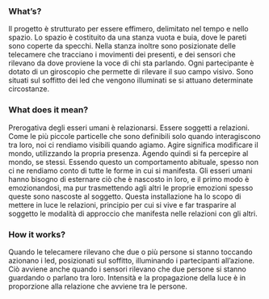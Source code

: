 ### What’s?
Il progetto è strutturato per essere effimero, delimitato nel tempo e nello spazio. Lo spazio è costituito da una stanza vuota e buia, dove le pareti sono coperte da specchi. Nella stanza inoltre sono posizionate delle telecamere che tracciano i movimenti dei presenti, e dei sensori che rilevano da dove proviene la voce di chi sta parlando. Ogni partecipante è dotato di un giroscopio che permette di rilevare il suo campo visivo. Sono situati sul soffitto dei led che vengono illuminati se si attuano determinate circostanze.

### What does it mean?
Prerogativa degli esseri umani è relazionarsi. Essere soggetti a relazioni. Come le più piccole particelle che sono definibili solo quando interagiscono tra loro, noi ci rendiamo visibili quando agiamo. Agire significa modificare il mondo, utilizzando la propria presenza. Agendo quindi si fa percepire al mondo, se stessi. Essendo questo un comportamento abituale, spesso non ci ne rendiamo conto di tutte le forme in cui si manifesta. Gli esseri umani hanno bisogno di esternare ciò che è nascosto in loro, e il primo modo è emozionandosi, ma pur trasmettendo agli altri le proprie emozioni spesso queste sono nascoste al soggetto. Questa installazione ha lo scopo di mettere in luce le relazioni, principio per cui si vive e far trasparire al soggetto le modalità di approccio che manifesta nelle relazioni con gli altri. 
### How it works?

Quando le telecamere rilevano che due o più persone si stanno toccando  azionano i led, posizionati sul soffitto, illuminando i partecipanti all’azione. Ciò avviene anche quando i sensori rilevano che due persone si stanno guardando o parlano tra loro. Intensità e la propagazione della luce è in proporzione alla relazione che avviene tra le persone. 
